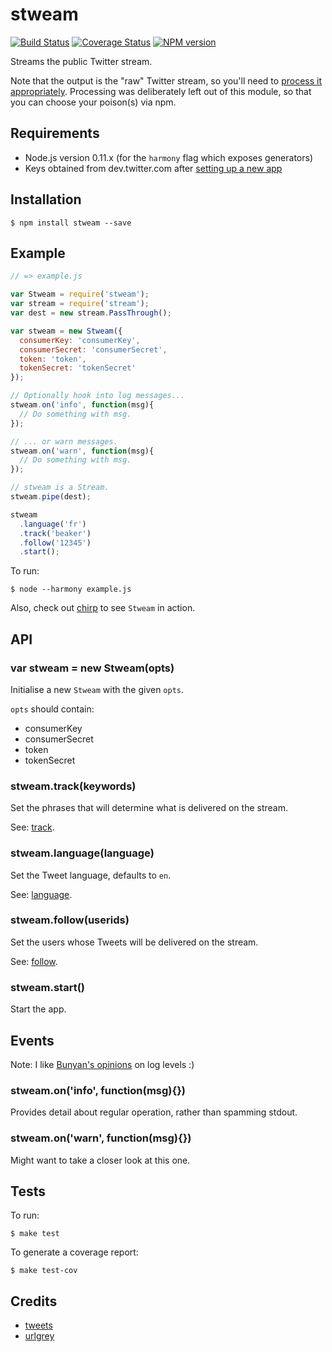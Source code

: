 # stweam

[![Build Status](https://travis-ci.org/tanem/stweam.png?branch=master)](https://travis-ci.org/tanem/stweam)
[![Coverage Status](https://coveralls.io/repos/tanem/stweam/badge.png?branch=master)](https://coveralls.io/r/tanem/stweam?branch=master)
[![NPM version](https://badge.fury.io/js/stweam.svg)](http://badge.fury.io/js/stweam)

Streams the public Twitter stream.

Note that the output is the "raw" Twitter stream, so you'll need to [process it appropriately](https://dev.twitter.com/docs/streaming-apis/processing). Processing was deliberately left out of this module, so that you can choose your poison(s) via npm.

## Requirements

 * Node.js version 0.11.x (for the `harmony` flag which exposes generators)
 * Keys obtained from dev.twitter.com after [setting up a new app](https://apps.twitter.com/app/new)

## Installation

```
$ npm install stweam --save
```

## Example

```js
// => example.js

var Stweam = require('stweam');
var stream = require('stream');
var dest = new stream.PassThrough();

var stweam = new Stweam({
  consumerKey: 'consumerKey',
  consumerSecret: 'consumerSecret',
  token: 'token',
  tokenSecret: 'tokenSecret'
});

// Optionally hook into log messages...
stweam.on('info', function(msg){
  // Do something with msg.
});

// ... or warn messages.
stweam.on('warn', function(msg){
  // Do something with msg.
});

// stweam is a Stream.
stweam.pipe(dest);

stweam
  .language('fr')
  .track('beaker')
  .follow('12345')
  .start();
```

To run:

```
$ node --harmony example.js
```

Also, check out [chirp](https://github.com/tanem/chirp) to see `Stweam` in action.

## API

### var stweam = new Stweam(opts)

Initialise a new `Stweam` with the given `opts`.

`opts` should contain:

 * consumerKey
 * consumerSecret
 * token
 * tokenSecret

### stweam.track(keywords)

Set the phrases that will determine what is delivered on the stream.

See: [track](https://dev.twitter.com/docs/streaming-apis/parameters#track).

### stweam.language(language)

Set the Tweet language, defaults to `en`.

See: [language](https://dev.twitter.com/docs/streaming-apis/parameters#language).

### stweam.follow(userids)

Set the users whose Tweets will be delivered on the stream.

See: [follow](https://dev.twitter.com/docs/streaming-apis/parameters#follow).

### stweam.start()

Start the app.

## Events

Note: I like [Bunyan's opinions](https://github.com/trentm/node-bunyan#levels) on log levels :)

### stweam.on('info', function(msg){})

Provides detail about regular operation, rather than spamming stdout.

### stweam.on('warn', function(msg){})

Might want to take a closer look at this one.

## Tests

To run:

```
$ make test
```

To generate a coverage report:

```
$ make test-cov
```

## Credits

 * [tweets](https://github.com/benfoxall/tweets)
 * [urlgrey](https://github.com/cainus/urlgrey)
